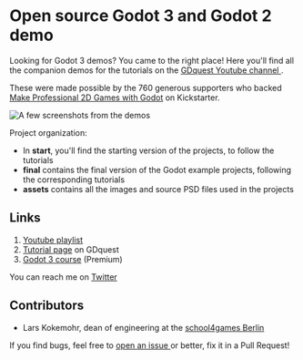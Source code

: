 # Open source Godot 3 and Godot 2 demo

Looking for Godot 3 demos? You came to the right place! Here you'll find all the companion demos for the tutorials on the [ GDquest Youtube channel ](http://youtube.com/c/gdquest).

These were made possible by the 760 generous supporters who backed [Make Professional 2D Games with Godot](https://www.kickstarter.com/projects/gdquest/make-professional-2d-games-godot-engine-online-cou) on Kickstarter.

![A few screenshots from the demos](https://raw.githubusercontent.com/GDquest/Godot-engine-tutorial-demos/master/2017/assets/open_source_demos_illust_small.png)

Project organization:

- In **start**, you'll find the starting version of the projects, to follow the tutorials
- **final** contains the final version of the Godot example projects, following the corresponding tutorials
- **assets** contains all the images and source PSD files used in the projects

## Links

1. [Youtube playlist](https://www.youtube.com/playlist?list=PLhqJJNjsQ7KEr_YlibZ3SBuzfw9xwGduK)
2. [Tutorial page](http://gdquest.com/tutorial/game-design/godot/30-days-free-game-creation-tutorial/) on GDquest
3. [Godot 3 course](https://gumroad.com/gdquest) (Premium)


You can reach me on [ Twitter ](https://twitter.com/NathanGDquest)

## Contributors

- Lars Kokemohr, dean of engineering at the [school4games Berlin](http://school4games.net/)

If you find bugs, feel free to [ open an issue ](https://github.com/GDquest/Godot-engine-tutorial-demos) or better, fix it in a Pull Request!
